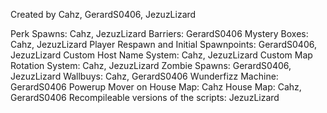 Created by Cahz, GerardS0406, JezuzLizard

Perk Spawns: Cahz, JezuzLizard
Barriers: GerardS0406
Mystery Boxes: Cahz, JezuzLizard
Player Respawn and Initial Spawnpoints: GerardS0406, JezuzLizard
Custom Host Name System: Cahz, JezuzLizard
Custom Map Rotation System: Cahz, JezuzLizard
Zombie Spawns: GerardS0406, JezuzLizard
Wallbuys: Cahz, GerardS0406
Wunderfizz Machine: GerardS0406
Powerup Mover on House Map: Cahz
House Map: Cahz, GerardS0406
Recompileable versions of the scripts: JezuzLizard
